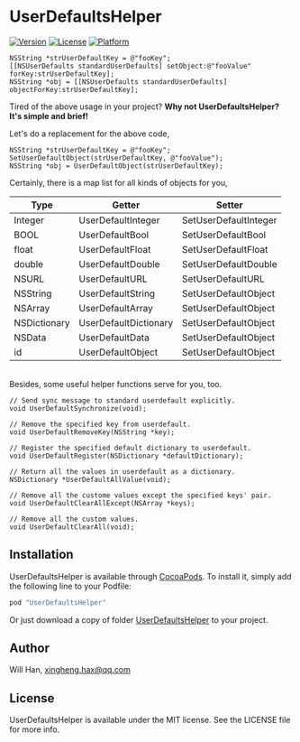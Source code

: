 # UserDefaultsHelper

[![Version](https://img.shields.io/cocoapods/v/UserDefaultsHelper.svg?style=flat)](http://cocoapods.org/pods/UserDefaultsHelper)
[![License](https://img.shields.io/cocoapods/l/UserDefaultsHelper.svg?style=flat)](http://cocoapods.org/pods/UserDefaultsHelper)
[![Platform](https://img.shields.io/cocoapods/p/UserDefaultsHelper.svg?style=flat)](http://cocoapods.org/pods/UserDefaultsHelper)



>
    NSString *strUserDefaultKey = @"fooKey";
    [[NSUserDefaults standardUserDefaults] setObject:@"fooValue" forKey:strUserDefaultKey];
    NSString *obj = [[NSUserDefaults standardUserDefaults] objectForKey:strUserDefaultKey];

Tired of the above usage in your project? **Why not UserDefaultsHelper? It's simple and brief!**

Let's do a replacement for the above code,

>
    NSString *strUserDefaultKey = @"fooKey";
    SetUserDefaultObject(strUserDefaultKey, @"fooValue");
    NSString *obj = UserDefaultObject(strUserDefaultKey);


Certainly, there is a map list for all kinds of objects for you,

| Type         | Getter                | Setter                |
| ------------ | --------------------- | --------------------- |
| Integer      | UserDefaultInteger    | SetUserDefaultInteger |
| BOOL         | UserDefaultBool       | SetUserDefaultBool    |
| float        | UserDefaultFloat      | SetUserDefaultFloat   |
| double       | UserDefaultDouble     | SetUserDefaultDouble  |
| NSURL        | UserDefaultURL        | SetUserDefaultURL     |
| NSString     | UserDefaultString     | SetUserDefaultObject  |
| NSArray      | UserDefaultArray      | SetUserDefaultObject  |
| NSDictionary | UserDefaultDictionary | SetUserDefaultObject  |
| NSData       | UserDefaultData       | SetUserDefaultObject  |
| id           | UserDefaultObject     | SetUserDefaultObject  |


<br />
Besides, some useful helper functions serve for you, too.

    // Send sync message to standard userdefault explicitly.
    void UserDefaultSynchronize(void);  
    
    // Remove the specified key from userdefault.
    void UserDefaultRemoveKey(NSString *key);
    
    // Register the specified default dictionary to userdefault.
    void UserDefaultRegister(NSDictionary *defaultDictionary);
    
    // Return all the values in userdefault as a dictionary.
    NSDictionary *UserDefaultAllValue(void);
    
    // Remove all the custome values except the specified keys' pair.
    void UserDefaultClearAllExcept(NSArray *keys);
    
    // Remove all the custom values.
    void UserDefaultClearAll(void);



## Installation

UserDefaultsHelper is available through [CocoaPods](http://cocoapods.org). To install
it, simply add the following line to your Podfile:

```ruby
pod "UserDefaultsHelper"
```

Or just download a copy of folder [UserDefaultsHelper](https://github.com/xingheng/UserDefaultsHelper/tree/master/UserDefaultsHelper) to your project.

## Author

Will Han, xingheng.hax@qq.com

## License

UserDefaultsHelper is available under the MIT license. See the LICENSE file for more info.
